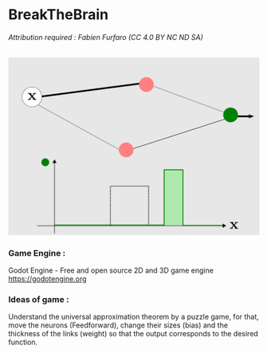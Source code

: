 # BreakTheBrain

###### Attribution required : Fabien Furfaro (CC 4.0 BY NC ND SA)

![ProofOfConcept](/GDesign.png)

### Game Engine :

Godot Engine - Free and open source 2D and 3D game engine https://godotengine.org

### Ideas of game :

Understand the universal approximation theorem by a puzzle game, for that, move the neurons (Feedforward), change their sizes (bias) and the thickness of the links (weight) so that the output corresponds to the desired function.
